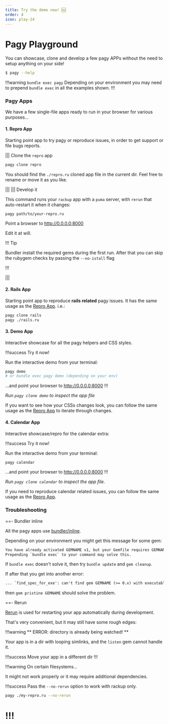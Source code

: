 ```yaml
---
title: Try the demo now! 🆕
order: 4
icon: play-24
---
```


# Pagy Playground

You can showcase, clone and develop a few pagy APPs without the need to setup anything on your side!

```sh
$ pagy --help
```

!!!warning `bundle exec pagy`
Depending on your environment you may need to prepend `bundle exec` in all the examples shown.
!!!

### Pagy Apps

We have a few single-file apps ready to run in your browser for various purposes...

#### 1. Repro App

Starting point app to try pagy or reproduce issues, in order to get support or file bugs reports.

||| Clone the `repro` app

```sh
pagy clone repro
```

You should find the `./repro.ru` cloned app file in the current dir. Feel free to rename or move it as you like.

|||
||| Develop it

This command runs your `rackup` app with a `puma` server, with `rerun` that auto-restart it when it changes:

```sh
pagy path/to/your-repro.ru
```

Point a browser to http://0.0.0.0:8000

Edit it at will.

!!! Tip

Bundler install the required gems during the first run. After that you can skip the rubygem 
checks by passing the `--no-istall` flag

!!!

|||

#### 2. Rails App

Starting point app to reproduce **rails related** pagy issues. It has the same usage as the [Repro App](#1-repro-app). i.e.:

```sh
pagy clone rails
pagy ./rails.ru
```

#### 3. Demo App

Interactive showcase for all the pagy helpers and CSS styles.

!!!success Try it now!

Run the interactive demo from your terminal:

```sh
pagy demo
# or bundle exec pagy demo (depending on your env)
```

...and point your browser to http://0.0.0.0:8000
!!!

_Run `pagy clone demo` to inspect the app file_

If you want to see how your CSSs changes look, you can follow the same usage as the [Repro App](#1-repro-app) to iterate through
changes.

#### 4. Calendar App

Interactive showcase/repro for the calendar extra:

!!!success Try it now!

Run the interactive demo from your terminal:

```sh
pagy calendar
```

...and point your browser to http://0.0.0.0:8000
!!!

_Run `pagy clone calendar` to inspect the app file._

If you need to reproduce calendar related issues, you can follow the same usage as the [Repro App](#1-repro-app).

### Troubleshooting

==- Bundler inline

All the pagy apps use [bundler/inline](https://bundler.io/guides/bundler_in_a_single_file_ruby_script.html).

Depending on your environment you might get this message for some gem:

```txt
You have already activated GEMNAME v1, but your Gemfile requires GEMNAME v2. 
Prepending `bundle exec` to your command may solve this.
```

If `bundle exec` doesn't solve it, then try `bundle update` and `gem cleanup`.

If after that you get into another error:

```txt
... `find_spec_for_exe': can't find gem GEMNAME (>= 0.x) with executable EXEC (Gem::GemNotFoundException)
```

then `gem pristine GEMNAME` should solve the problem.

==- Rerun

[Rerun](https://github.com/alexch/rerun) is used for restarting your app automatically during development.

That's very convenient, but it may still have some rough edges:

!!!warning ** ERROR: directory is already being watched! **

Your app is in a dir with looping simlinks, and the `listen` gem cannot handle it.

!!!success Move your app in a different dir
!!!

!!!warning On certain filesystems...

It might not work properly or it may require additional dependencies.

!!!success
Pass the `--no-rerun` option to work with rackup only.

```sh
pagy ./my-repro.ru --no-rerun
```

!!!
===
